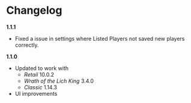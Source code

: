 # Changelog

**1.1.1**
- Fixed a issue in settings where Listed Players not saved new players correctly.

**1.1.0**
- Updated to work with
  * *Retail* 10.0.2
  * *Wrath of the Lich King* 3.4.0
  * *Classic* 1.14.3
- UI improvements
